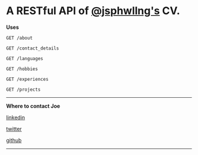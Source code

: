 # A RESTful API of [@jsphwllng's](https://twitter.com/jsphWllng) CV.


**Uses**

`GET /about`

`GET /contact_details`

`GET /languages`

`GET /hobbies`

`GET /experiences`

`GET /projects`

***

**Where to contact Joe**

[linkedin](https://www.linkedin.com/in/josephwelling/)

[twitter](twitter.com/jsphwllng)

[github](https://github.com/jsphwllng/)

***


